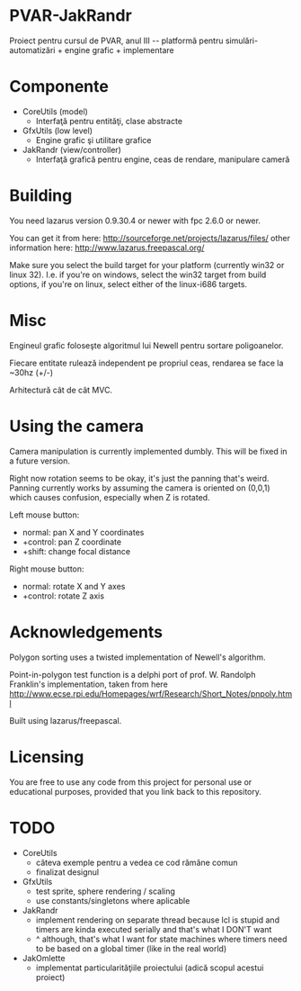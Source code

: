 PVAR-JakRandr
=============

Proiect pentru cursul de PVAR, anul III -- platformă pentru simulări-automatizări + engine grafic + implementare

Componente
==========

* CoreUtils (model)
    - Interfaţă pentru entităţi, clase abstracte
* GfxUtils (low level)
    - Engine grafic şi utilitare grafice
* JakRandr (view/controller)
    - Interfaţă grafică pentru engine, ceas de rendare, manipulare cameră

Building
========

You need lazarus version 0.9.30.4 or newer with fpc 2.6.0 or newer.

You can get it from here:
http://sourceforge.net/projects/lazarus/files/
other information here:
http://www.lazarus.freepascal.org/

Make sure you select the build target for your platform (currently win32 or linux 32). I.e. if you're on windows, select the win32 target from build options, if you're on linux, select either of the linux-i686 targets.

Misc
====

Engineul grafic foloseşte algoritmul lui Newell pentru sortare poligoanelor.

Fiecare entitate rulează independent pe propriul ceas, rendarea se face la ~30hz (+/-)

Arhitectură cât de cât MVC.

Using the camera
================

Camera manipulation is currently implemented dumbly. This will be fixed in a future version.

Right now rotation seems to be okay, it's just the panning that's weird. Panning currently works by assuming the camera is oriented on (0,0,1) which causes confusion, especially when Z is rotated.

Left mouse button:
* normal:	pan X and Y coordinates
* +control:	pan Z coordinate
* +shift:	change focal distance

Right mouse button:
* normal:	rotate X and Y axes
* +control:	rotate Z axis

Acknowledgements
================

Polygon sorting uses a twisted implementation of Newell's algorithm.

Point-in-polygon test function is a delphi port of prof. W. Randolph Franklin's implementation, taken from here
http://www.ecse.rpi.edu/Homepages/wrf/Research/Short_Notes/pnpoly.html

Built using lazarus/freepascal.

Licensing
=========

You are free to use any code from this project for personal use or educational purposes,
provided that you link back to this repository.

TODO
====

* CoreUtils
    - câteva exemple pentru a vedea ce cod rămâne comun
    - finalizat designul
* GfxUtils
    - test sprite, sphere rendering / scaling
    - use constants/singletons where aplicable
* JakRandr
    - implement rendering on separate thread because lcl is stupid and timers are kinda executed serially and that's what I DON'T want
    - ^ although, that's what I want for state machines where timers need to be based on a global timer (like in the real world)
* JakOmlette
    - implementat particularităţiile proiectului (adică scopul acestui proiect)
